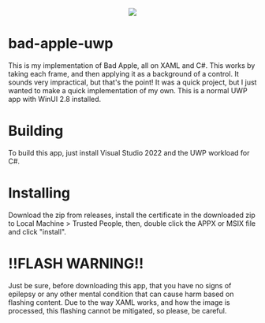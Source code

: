 <p align="center">
  <img src="https://user-images.githubusercontent.com/83825746/197894135-76f24a3d-5a62-4989-a2da-0add0a2c3a30.png">
</p>

# bad-apple-uwp
This is my implementation of Bad Apple, all on XAML and C#. This works by taking each frame, and then applying it as a background of a control. It sounds very impractical, but that's the point! It was a quick project, but I just wanted to make a quick implementation of my own. This is a normal UWP app with WinUI 2.8 installed.

# Building
To build this app, just install Visual Studio 2022 and the UWP workload for C#.

# Installing
Download the zip from releases, install the certificate in the downloaded zip to Local Machine > Trusted People, then, double click the APPX or MSIX file and click "install".

# !!FLASH WARNING!!
Just be sure, before downloading this app, that you have no signs of epilepsy or any other mental condition that can cause harm based on flashing content. Due to the way XAML works, and how the image is processed, this flashing cannot be mitigated, so please, be careful.
